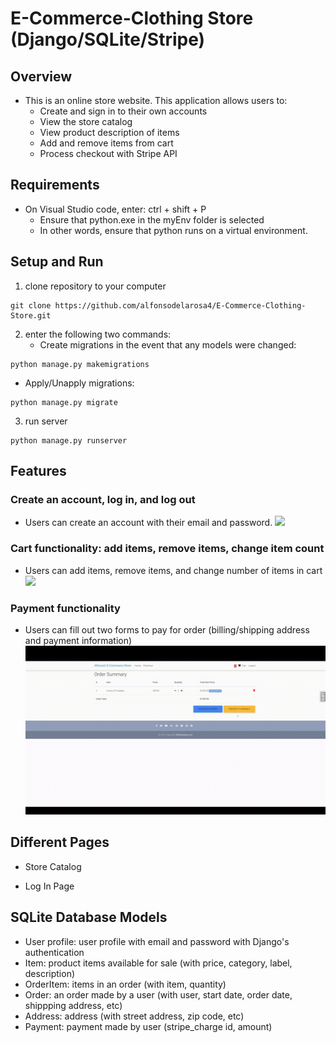 # E-Commerce-Clothing Store (Django/SQLite/Stripe)

## Overview
- This is an online store website. This application allows users to:
    - Create and sign in to their own accounts
    - View the store catalog
    - View product description of items
    - Add and remove items from cart
    - Process checkout with Stripe API

## Requirements
- On Visual Studio code, enter: ctrl + shift + P
    - Ensure that python.exe in the myEnv folder is selected
    - In other words, ensure that python runs on a virtual environment.

## Setup and Run
1. clone repository to your computer
```
git clone https://github.com/alfonsodelarosa4/E-Commerce-Clothing-Store.git
```
2. enter the following two commands:
    - Create migrations in the event that any models were changed:
```
python manage.py makemigrations
```
- Apply/Unapply migrations:
```
python manage.py migrate
```
3. run server
```
python manage.py runserver
```

## Features

### Create an account, log in, and log out
- Users can create an account with their email and password.
![](https://github.com/alfonsodelarosa4/E-Commerce-Clothing-Store/blob/main/demo_gifs/Django-Account.gif)

### Cart functionality: add items, remove items, change item count
- Users can add items, remove items, and change number of items in cart
![](https://github.com/alfonsodelarosa4/E-Commerce-Clothing-Store/blob/main/demo_gifs/Django-Cart.gif)

### Payment functionality
- Users can fill out two forms to pay for order (billing/shipping address and payment information)
![](https://github.com/alfonsodelarosa4/E-Commerce-Clothing-Store/blob/main/demo_gifs/Django-Payment.gif)

## Different Pages
- Store Catalog

- Log In Page

## SQLite Database Models
- User profile: user profile with email and password with Django's authentication
- Item: product items available for sale (with price, category, label, description)
- OrderItem: items in an order (with item, quantity)
- Order: an order made by a user (with user, start date, order date, shippping address, etc)
- Address: address (with street address, zip code, etc)
- Payment: payment made by user (stripe_charge id, amount)
